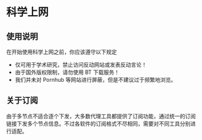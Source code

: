 # 科学上网

## 使用说明

在开始使用科学上网之前，你应该遵守以下规定

- 仅可用于学术研究，禁止访问反动网站或发表反动言论！
- 由于国外版权限制，请勿使用 BT 下载服务！
- 我们并未对 Pornhub 等网站进行屏蔽，但是不建议过于频繁地浏览。

## 关于订阅

由于多节点不适合逐个下发，大多数代理工具都提供了订阅功能，通过统一的订阅链接下发多个节点信息。不过各软件的订阅格式不尽相同，需要对不同工具分别进行适配。

